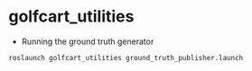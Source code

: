 # golfcart_utilities

- Running the ground truth generator 
 ```
 roslaunch golfcart_utilities ground_truth_publisher.launch
 ```
